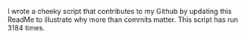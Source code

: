 I wrote a cheeky script that contributes to my Github by updating this ReadMe to illustrate why more than commits matter. This script has run 3184 times.